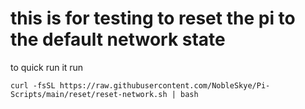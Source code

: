 # this is for testing to reset the pi to the default network state

to quick run it run
```
curl -fsSL https://raw.githubusercontent.com/NobleSkye/Pi-Scripts/main/reset/reset-network.sh | bash